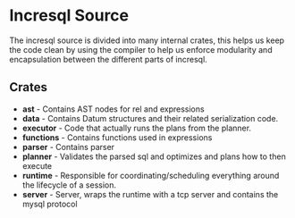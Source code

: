 # Incresql Source

The incresql source is divided into many internal crates, this helps us keep the code clean by
using the compiler to help us enforce modularity and encapsulation between the different parts of incresql.

## Crates
* **ast** - Contains AST nodes for rel and expressions
* **data** - Contains Datum structures and their related serialization code.
* **executor** - Code that actually runs the plans from the planner.
* **functions** - Contains functions used in expressions
* **parser** - Contains parser
* **planner** - Validates the parsed sql and optimizes and plans how to then execute
* **runtime** - Responsible for coordinating/scheduling everything around the lifecycle of a session.
* **server** - Server, wraps the runtime with a tcp server and contains the mysql protocol
